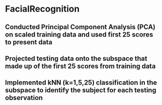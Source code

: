 # FacialRecognition

## Conducted Principal Component Analysis (PCA) on scaled training data and used first 25 scores to present data
##	Projected testing data onto the subspace that made up of the first 25 scores from training data
## Implemented kNN (k=1,5,25) classification in the subspace to identify the subject for each testing observation 
